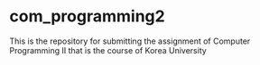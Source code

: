 # com_programming2
This is the repository for submitting the assignment of Computer Programming II that is the course of Korea University
